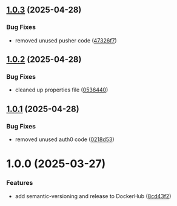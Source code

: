 ## [1.0.3](https://github.com/deepthought42/contentAudit/compare/v1.0.2...v1.0.3) (2025-04-28)


### Bug Fixes

* removed unused pusher code ([47326f7](https://github.com/deepthought42/contentAudit/commit/47326f713256e0af72da6c86635870e08a26da57))

## [1.0.2](https://github.com/deepthought42/contentAudit/compare/v1.0.1...v1.0.2) (2025-04-28)


### Bug Fixes

* cleaned up properties file ([0536440](https://github.com/deepthought42/contentAudit/commit/0536440b36a60238668c35e93abb52de295809b5))

## [1.0.1](https://github.com/deepthought42/contentAudit/compare/v1.0.0...v1.0.1) (2025-04-28)


### Bug Fixes

* removed unused auth0 code ([0218d53](https://github.com/deepthought42/contentAudit/commit/0218d530b3891a247e0a2a2b9e25c39bc8950231))

# 1.0.0 (2025-03-27)


### Features

* add semantic-versioning and release to DockerHub ([8cd43f2](https://github.com/deepthought42/contentAudit/commit/8cd43f244212fdd079370183bde53dc3185fd5b1))
